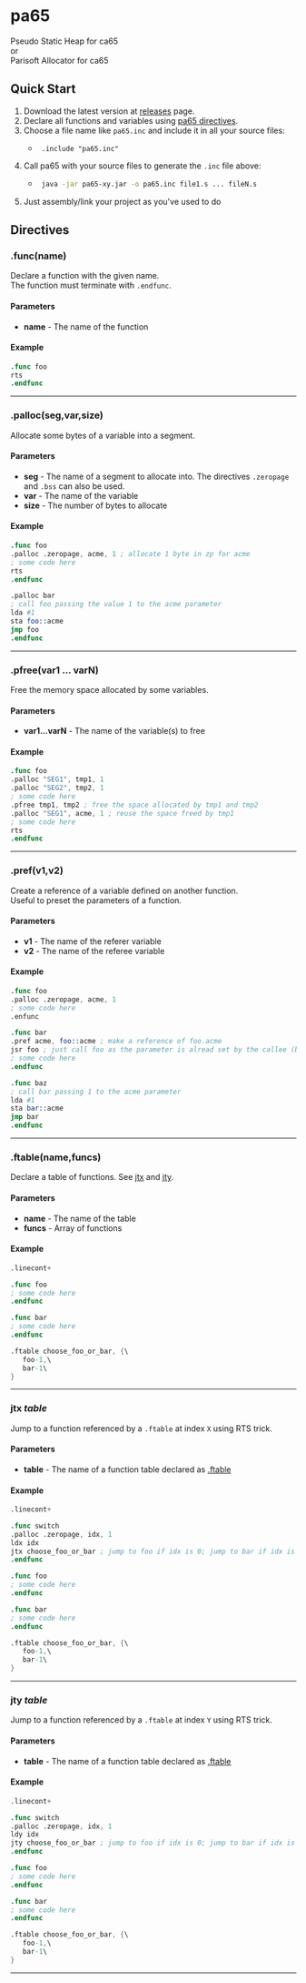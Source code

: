 # pa65
Pseudo Static Heap for ca65<br>
or<br>
Parisoft Allocator for ca65<br>

## Quick Start
1. Download the latest version at [releases](https://github.com/Parisoft/pa65/releases) page.
1. Declare all functions and variables using [pa65 directives](#directives).
1. Choose a file name like `pa65.inc` and include it in all your source files:
   - ```assembly
      .include "pa65.inc"
      ```
1. Call pa65 with your source files to generate the `.inc` file above:
   - ```bash
      java -jar pa65-xy.jar -o pa65.inc file1.s ... fileN.s
      ```
1. Just assembly/link your project as you've used to do

## Directives

### .func(name)
Declare a function with the given name.<br>
The function must terminate with `.endfunc`.
#### Parameters
* **name** - The name of the function
#### Example
```s
.func foo
rts
.endfunc
```
___

### .palloc(seg,var,size)
Allocate some bytes of a variable into a segment.
#### Parameters
* **seg** - The name of a segment to allocate into. The directives `.zeropage` and `.bss` can also be used. 
* **var** - The name of the variable
* **size** - The number of bytes to allocate
#### Example
```s
.func foo
.palloc .zeropage, acme, 1 ; allocate 1 byte in zp for acme
; some code here
rts
.endfunc

.palloc bar
; call foo passing the value 1 to the acme parameter
lda #1
sta foo::acme
jmp foo
.endfunc
```
___

### .pfree(var1 ... varN)
Free the memory space allocated by some variables.
#### Parameters
* **var1...varN** - The name of the variable(s) to free
#### Example
```s
.func foo
.palloc "SEG1", tmp1, 1
.palloc "SEG2", tmp2, 1
; some code here
.pfree tmp1, tmp2 ; free the space allocated by tmp1 and tmp2
.palloc "SEG1", acme, 1 ; reuse the space freed by tmp1
; some code here
rts
.endfunc
```
___

### .pref(v1,v2)
Create a reference of a variable defined on another function.<br>
Useful to preset the parameters of a function.
#### Parameters
* **v1** - The name of the referer variable
* **v2** - The name of the referee variable
#### Example
```s
.func foo
.palloc .zeropage, acme, 1
; some code here
.enfunc

.func bar
.pref acme, foo::acme ; make a reference of foo.acme
jsr foo ; just call foo as the parameter is alread set by the callee (baz)
; some code here
.endfunc

.func baz
; call bar passing 1 to the acme parameter
lda #1
sta bar::acme
jmp bar
.endfunc
```
___

### .ftable(name,funcs)
Declare a table of functions. See [jtx](#jtx-table) and [jty](#jty-table).
#### Parameters
* **name** - The name of the table
* **funcs** - Array of functions
#### Example
```s
.linecont+

.func foo
; some code here
.endfunc

.func bar
; some code here
.endfunc

.ftable choose_foo_or_bar, {\
   foo-1,\
   bar-1\
}
```
___

### jtx _table_
Jump to a function referenced by a `.ftable` at index `X` using RTS trick.
#### Parameters
* **table** - The name of a function table declared as [.ftable](#ftablenamefuncs)
#### Example
```s
.linecont+

.func switch
.palloc .zeropage, idx, 1
ldx idx
jtx choose_foo_or_bar ; jump to foo if idx is 0; jump to bar if idx is 1
.endfunc

.func foo
; some code here
.endfunc

.func bar
; some code here
.endfunc

.ftable choose_foo_or_bar, {\
   foo-1,\
   bar-1\
}
```
___

### jty _table_
Jump to a function referenced by a `.ftable` at index `Y` using RTS trick.
#### Parameters
* **table** - The name of a function table declared as [.ftable](#ftablenamefuncs)
#### Example
```s
.linecont+

.func switch
.palloc .zeropage, idx, 1
ldy idx
jty choose_foo_or_bar ; jump to foo if idx is 0; jump to bar if idx is 1
.endfunc

.func foo
; some code here
.endfunc

.func bar
; some code here
.endfunc

.ftable choose_foo_or_bar, {\
   foo-1,\
   bar-1\
}
```
___
